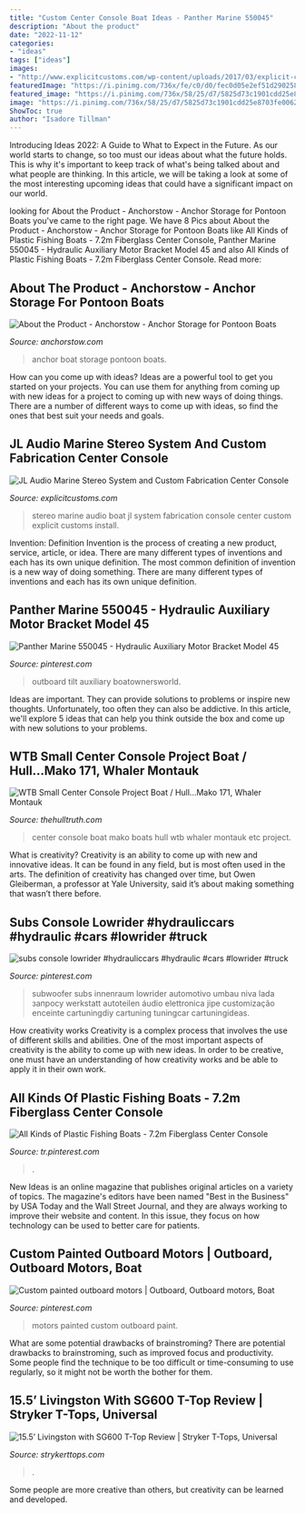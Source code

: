 ```yaml
---
title: "Custom Center Console Boat Ideas - Panther Marine 550045"
description: "About the product"
date: "2022-11-12"
categories:
- "ideas"
tags: ["ideas"]
images:
- "http://www.explicitcustoms.com/wp-content/uploads/2017/03/explicit-customs-JL-Audio-Marine-Boat-stereo-install-24.jpg"
featuredImage: "https://i.pinimg.com/736x/fe/c0/d0/fec0d05e2ef51d2902589aba9e0d0ab6.jpg"
featured_image: "https://i.pinimg.com/736x/58/25/d7/5825d73c1901cdd25e8703fe00627fed--motors-boats.jpg"
image: "https://i.pinimg.com/736x/58/25/d7/5825d73c1901cdd25e8703fe00627fed--motors-boats.jpg"
ShowToc: true
author: "Isadore Tillman"
---
```



Introducing Ideas 2022: A Guide to What to Expect in the Future. As our world starts to change, so too must our ideas about what the future holds. This is why it's important to keep track of what's being talked about and what people are thinking. In this article, we will be taking a look at some of the most interesting upcoming ideas that could have a significant impact on our world.

	

		
looking for About the Product - Anchorstow - Anchor Storage for Pontoon Boats you've came to the right page. We have 8 Pics about About the Product - Anchorstow - Anchor Storage for Pontoon Boats like All Kinds of Plastic Fishing Boats - 7.2m Fiberglass Center Console, Panther Marine 550045 - Hydraulic Auxiliary Motor Bracket Model 45 and also All Kinds of Plastic Fishing Boats - 7.2m Fiberglass Center Console. Read more:
		
    
## About The Product - Anchorstow - Anchor Storage For Pontoon Boats

<img loading=lazy src="https://anchorstow.com/wp-content/uploads/2015/03/boat-anchor-009-4.jpg" onerror="this.onerror=null;this.src='https://tse3.mm.bing.net/th?id=OIP.8O9KSjzZzOzvIOld2QhBHgHaJ4&amp;pid=15.1';" alt="About the Product - Anchorstow - Anchor Storage for Pontoon Boats">

_Source: anchorstow.com_

>anchor boat storage pontoon boats. 

	

How can you come up with ideas?
Ideas are a powerful tool to get you started on your projects. You can use them for anything from coming up with new ideas for a project to coming up with new ways of doing things. There are a number of different ways to come up with ideas, so find the ones that best suit your needs and goals.

    
## JL Audio Marine Stereo System And Custom Fabrication Center Console

<img loading=lazy src="http://www.explicitcustoms.com/wp-content/uploads/2017/03/explicit-customs-JL-Audio-Marine-Boat-stereo-install-24.jpg" onerror="this.onerror=null;this.src='https://tse1.mm.bing.net/th?id=OIP.PPcI3lNH4K8RsCiF63XA4wHaJ4&amp;pid=15.1';" alt="JL Audio Marine Stereo System and Custom Fabrication Center Console">

_Source: explicitcustoms.com_

>stereo marine audio boat jl system fabrication console center custom explicit customs install. 

	

Invention: Definition
Invention is the process of creating a new product, service, article, or idea. There are many different types of inventions and each has its own unique definition. The most common definition of invention is a new way of doing something. There are many different types of inventions and each has its own unique definition.

    
## Panther Marine 550045 - Hydraulic Auxiliary Motor Bracket Model 45

<img loading=lazy src="https://i.pinimg.com/736x/fe/c0/d0/fec0d05e2ef51d2902589aba9e0d0ab6.jpg" onerror="this.onerror=null;this.src='https://tse4.mm.bing.net/th?id=OIP.tixxDPzhO8n7Jb9qdNiLyAAAAA&amp;pid=15.1';" alt="Panther Marine 550045 - Hydraulic Auxiliary Motor Bracket Model 45">

_Source: pinterest.com_

>outboard tilt auxiliary boatownersworld. 

	

Ideas are important. They can provide solutions to problems or inspire new thoughts. Unfortunately, too often they can also be addictive. In this article, we'll explore 5 ideas that can help you think outside the box and come up with new solutions to your problems.

    
## WTB Small Center Console Project Boat / Hull...Mako 171, Whaler Montauk

<img loading=lazy src="https://www.thehulltruth.com/attachment.php?attachmentid=149858&amp;stc=1&amp;d=1294945391" onerror="this.onerror=null;this.src='https://tse1.mm.bing.net/th?id=OIP.9kjqh2XU9Ezh0_70drtMNwHaFj&amp;pid=15.1';" alt="WTB Small Center Console Project Boat / Hull...Mako 171, Whaler Montauk">

_Source: thehulltruth.com_

>center console boat mako boats hull wtb whaler montauk etc project. 

	

What is creativity?
Creativity is an ability to come up with new and innovative ideas. It can be found in any field, but is most often used in the arts. The definition of creativity has changed over time, but Owen Gleiberman, a professor at Yale University, said it’s about making something that wasn’t there before.

    
## Subs Console Lowrider #hydrauliccars #hydraulic #cars #lowrider #truck

<img loading=lazy src="https://i.pinimg.com/736x/74/f4/95/74f495eae5ac06d872ec75b53866ec4b.jpg" onerror="this.onerror=null;this.src='https://tse3.mm.bing.net/th?id=OIP.LRsZ0geccJ4qlK2CI_Vq4AHaJ4&amp;pid=15.1';" alt="subs console lowrider #hydrauliccars #hydraulic #cars #lowrider #truck">

_Source: pinterest.com_

>subwoofer subs innenraum lowrider automotivo umbau niva lada запросу werkstatt autoteilen áudio elettronica jipe customização enceinte cartuningdiy cartuning tuningcar cartuningideas. 

	

How creativity works
Creativity is a complex process that involves the use of different skills and abilities. One of the most important aspects of creativity is the ability to come up with new ideas. In order to be creative, one must have an understanding of how creativity works and be able to apply it in their own work.

    
## All Kinds Of Plastic Fishing Boats - 7.2m Fiberglass Center Console

<img loading=lazy src="https://i.pinimg.com/736x/5a/80/05/5a8005970823320fee372038aaa697a4.jpg" onerror="this.onerror=null;this.src='https://tse2.mm.bing.net/th?id=OIP.KYG1Rwf1EqK_fDG4CEu5XwHaHH&amp;pid=15.1';" alt="All Kinds of Plastic Fishing Boats - 7.2m Fiberglass Center Console">

_Source: tr.pinterest.com_

>. 

	

New Ideas is an online magazine that publishes original articles on a variety of topics. The magazine's editors have been named "Best in the Business" by USA Today and the Wall Street Journal, and they are always working to improve their website and content. In this issue, they focus on how technology can be used to better care for patients.

    
## Custom Painted Outboard Motors | Outboard, Outboard Motors, Boat

<img loading=lazy src="https://i.pinimg.com/736x/58/25/d7/5825d73c1901cdd25e8703fe00627fed--motors-boats.jpg" onerror="this.onerror=null;this.src='https://tse1.mm.bing.net/th?id=OIP.32O4_-eD79Ow0kysf-2IfQHaHa&amp;pid=15.1';" alt="Custom painted outboard motors | Outboard, Outboard motors, Boat">

_Source: pinterest.com_

>motors painted custom outboard paint. 

	

What are some potential drawbacks of brainstroming?
There are potential drawbacks to brainstroming, such as improved focus and productivity. Some people find the technique to be too difficult or time-consuming to use regularly, so it might not be worth the bother for them.

    
## 15.5’ Livingston With SG600 T-Top Review | Stryker T-Tops, Universal

<img loading=lazy src="https://strykerttops.com/asset/5e3ca6e7d4d3d" onerror="this.onerror=null;this.src='https://tse1.mm.bing.net/th?id=OIP.9ZZm7rzJQt-xYY5oijv0awHaE8&amp;pid=15.1';" alt="15.5’ Livingston with SG600 T-Top Review | Stryker T-Tops, Universal">

_Source: strykerttops.com_

>. 

	

Some people are more creative than others, but creativity can be learned and developed.

